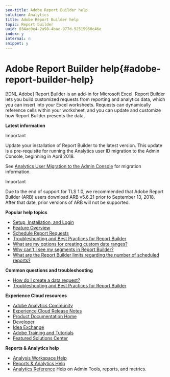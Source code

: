 ```yaml
---
seo-title: Adobe Report Builder help
solution: Analytics
title: Adobe Report Builder help
topic: Report builder
uuid: 034ae0e4-2a98-4bac-977d-92515960c46e
index: y
internal: n
snippet: y
---
```


# Adobe Report Builder help{#adobe-report-builder-help}

 [!DNL Adobe] Report Builder is an add-in for Microsoft Excel. Report Builder lets you build customized requests from reporting and analytics data, which you can insert into your Excel worksheets. Requests can dynamically reference cells within your worksheet, and you can update and customize how Report Builder presents the data. 

<p class="- topic/p head"> <b class="+ topic/ph hi-d/b ">Latest information</b> </p>

>[!IMPORTANT]
>
>Update your installation of Report Builder to the latest version. This update is a pre-requisite for running the Analytics user ID migration to the Admin Console, beginning in April 2018. 
>
>See [Analytics User Migration to the Admin Console](https://marketing.adobe.com/resources/help/en_US/experience-cloud/admin-console/analytics-migration/) for migration information.

>[!IMPORTANT]
>
>Due to the end of support for TLS 1.0, we recommended that Adobe Report Builder (ARB) users download ARB v5.6.21 prior to September 13, 2018. After that date, prior versions of ARB will not be supported.

<p class="- topic/p head"> <b class="+ topic/ph hi-d/b ">Popular help topics</b> </p>

* [Setup, Installation, and Login](../../analyze/report-builder/setup/login.md) 
* [Feature Overview](help/analyze/report-builder/report-builder-overview.md) 
* [Schedule Report Requests](../../analyze/report-builder/schedule-report-requests.md#concept_425CEC16D3B149E09EC341CF12F59FA8) 
* [Troubleshooting and Best Practices for Report Builder](../../analyze/report-builder/troubleshoot.md#concept_DC4DEC4089A14969903A405366E547A4) 
* [What are my options for creating custom date ranges?](../../analyze/report-builder/data-requests/configuring-report-dates/c-customized-date-expressions/t-customized-date-expressions.md#task_F5D3C926214F47B8A2C45B2A38C75A45) 
* [Why can't I see my segments in Report Builder?](../../analyze/report-builder/data-requests/segmentation.md#concept_63722F5328D54876BC60509579C75165) 
* [What are the Report Builder limits regarding the number of scheduled reports?](../../analyze/report-builder/schedule-report-requests.md#concept_425CEC16D3B149E09EC341CF12F59FA8)

<p class="head"> <b>Common questions and troubleshooting</b> </p>

* [How do I create a data request?](../../analyze/report-builder/data-requests/t-create-a-data-request.md#task_65B453C8F015429A8EA73A1B64025B6C) 
* [Troubleshooting and Best Practices for Report Builder](../../analyze/report-builder/troubleshoot.md#concept_DC4DEC4089A14969903A405366E547A4)

<p class="head"> <b> Experience Cloud resources </b> </p>

* [Adobe Analytics Community](http://helpx.adobe.com/marketing-cloud/analytics.html) 
* [Experience Cloud Release Notes](http://marketing.adobe.com/resources/help/en_US/whatsnew/index.html#Current%20Release%20Notes) 
* [Product Documentation Home](http://marketing.adobe.com/resources/help/en_US/home/index.html) 
* [Developer](https://marketing.adobe.com/resources/help/en_US/home/index.html#Developer) 
* [Idea Exchange](http://ideas.omniture.com/t5/Adobe-Idea-Exchange-for-Omniture/idb-p/IdeaExchange3) 
* [Adobe Training and Tutorials](http://helpx.adobe.com/learning.html?promoid=KAUDK) 
* [Featured Solutions Center](http://www.omniture.com/en/products/online_business_optimization)

<p class="- topic/p head"> <b class="+ topic/ph hi-d/b ">Reports &amp; Analytics help</b> </p>

* [Analysis Workspace Help](https://marketing.adobe.com/resources/help/en_US/analytics/analysis-workspace/) 
* [Reports & Analytics Help](http://marketing.adobe.com/resources/help/en_US/sc/user/index.html) 
* [Analytics Reference](http://marketing.adobe.com/resources/help/en_US/reference/index.html) Help on Admin Tools, reports, and metrics.

